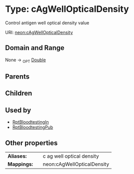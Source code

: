 
# Type: cAgWellOpticalDensity


Control antigen well optical density value

URI: [neon:cAgWellOpticalDensity](https://data.neonscience.org/cAgWellOpticalDensity)


## Domain and Range

None ->  <sub>OPT</sub> [Double](types/Double.md)

## Parents


## Children


## Used by

 * [RptBloodtestingIn](RptBloodtestingIn.md)
 * [RptBloodtestingPub](RptBloodtestingPub.md)

## Other properties

|  |  |  |
| --- | --- | --- |
| **Aliases:** | | c ag well optical density |
| **Mappings:** | | neon:cAgWellOpticalDensity |

